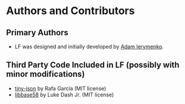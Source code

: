 # Authors and Contributors

## Primary Authors

* LF was designed and initially developed by [Adam Ierymenko](mailto:adam.ierymenko@zerotier.com).

## Third Party Code Included in LF (possibly with minor modifications)

* [tiny-json](https://github.com/rafagafe/tiny-json) by Rafa García (MIT license)
* [libbase58](https://github.com/luke-jr/libbase58) by Luke Dash Jr. (MIT license)
